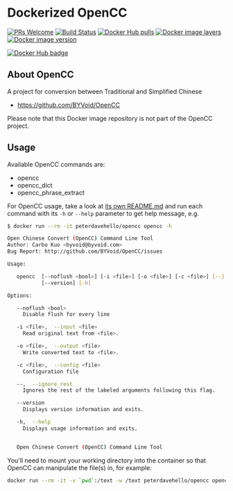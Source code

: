 # Dockerized OpenCC

[![PRs Welcome](https://img.shields.io/badge/PRs-welcome-brightgreen.svg)](https://github.com/PeterDaveHello/docker-opencc)
[![Build Status](https://travis-ci.com/PeterDaveHello/docker-opencc.svg?branch=master)](https://travis-ci.com/PeterDaveHello/docker-opencc)
[![Docker Hub pulls](https://img.shields.io/docker/pulls/peterdavehello/opencc.svg)](https://hub.docker.com/r/peterdavehello/opencc/)
[![Docker image layers](https://images.microbadger.com/badges/image/peterdavehello/opencc.svg)](https://microbadger.com/images/peterdavehello/opencc/)
[![Docker image version](https://images.microbadger.com/badges/version/peterdavehello/opencc.svg)](https://hub.docker.com/r/peterdavehello/opencc/tags/)

[![Docker Hub badge](http://dockeri.co/image/peterdavehello/opencc)](https://hub.docker.com/r/peterdavehello/opencc/)

## About OpenCC

A project for conversion between Traditional and Simplified Chinese

- https://github.com/BYVoid/OpenCC

Please note that this Docker image repository is not part of the OpenCC project.

## Usage

Available OpenCC commands are:

- opencc
- opencc_dict
- opencc_phrase_extract

For OpenCC usage, take a look at [its own README.md](https://github.com/BYVoid/OpenCC#usage-%E4%BD%BF%E7%94%A8) and run each command with its `-h` or `--help` parameter to get help message, e.g.

```sh
$ docker run --rm -it peterdavehello/opencc opencc -h

Open Chinese Convert (OpenCC) Command Line Tool
Author: Carbo Kuo <byvoid@byvoid.com>
Bug Report: http://github.com/BYVoid/OpenCC/issues

Usage:

   opencc  [--noflush <bool>] [-i <file>] [-o <file>] [-c <file>] [--]
           [--version] [-h]

Options:

   --noflush <bool>
     Disable flush for every line

   -i <file>,  --input <file>
     Read original text from <file>.

   -o <file>,  --output <file>
     Write converted text to <file>.

   -c <file>,  --config <file>
     Configuration file

   --,  --ignore_rest
     Ignores the rest of the labeled arguments following this flag.

   --version
     Displays version information and exits.

   -h,  --help
     Displays usage information and exits.


   Open Chinese Convert (OpenCC) Command Line Tool
```

You'll need to mount your working directory into the container so that OpenCC can manipulate the file(s) in, for example:

```sh
docker run --rm -it -v `pwd`:/text -w /text peterdavehello/opencc opencc -c s2tw -i SimplifiedChinese.srt -o TraditionalChinese.srt
```
